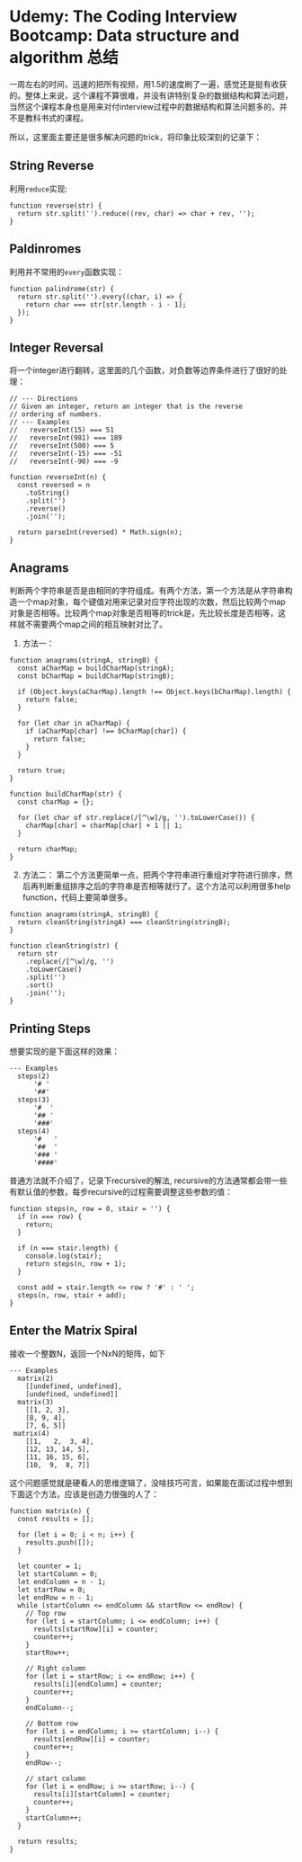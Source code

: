 # Udemy: The Coding Interview Bootcamp: Data structure and algorithm 总结
 一周左右的时间，迅速的把所有视频，用1.5的速度刷了一遍，感觉还是挺有收获的。整体上来说，这个课程不算很难，并没有讲特别复杂的数据结构和算法问题，当然这个课程本身也是用来对付interview过程中的数据结构和算法问题多的，并不是教科书式的课程。

所以，这里面主要还是很多解决问题的trick，将印象比较深刻的记录下：

## String Reverse

利用`reduce`实现:

```
function reverse(str) {
  return str.split('').reduce((rev, char) => char + rev, '');
}
```
## Paldinromes
利用并不常用的`every`函数实现：
```
function palindrome(str) {
  return str.split('').every((char, i) => {
    return char === str[str.length - i - 1];
  });
}
```
## Integer Reversal
将一个integer进行翻转，这里面的几个函数，对负数等边界条件进行了很好的处理：
```
// --- Directions
// Given an integer, return an integer that is the reverse
// ordering of numbers.
// --- Examples
//   reverseInt(15) === 51
//   reverseInt(981) === 189
//   reverseInt(500) === 5
//   reverseInt(-15) === -51
//   reverseInt(-90) === -9

function reverseInt(n) {
  const reversed = n
    .toString()
    .split('')
    .reverse()
    .join('');

  return parseInt(reversed) * Math.sign(n);
}
```
## Anagrams
判断两个字符串是否是由相同的字符组成。有两个方法，第一个方法是从字符串构造一个map对象，每个键值对用来记录对应字符出现的次数，然后比较两个map对象是否相等。比较两个map对象是否相等的trick是，先比较长度是否相等，这样就不需要两个map之间的相互映射对比了。<br> 
1. 方法一：
```
function anagrams(stringA, stringB) {
  const aCharMap = buildCharMap(stringA);
  const bCharMap = buildCharMap(stringB);

  if (Object.keys(aCharMap).length !== Object.keys(bCharMap).length) {
    return false;
  }

  for (let char in aCharMap) {
    if (aCharMap[char] !== bCharMap[char]) {
      return false;
    }
  }

  return true;
}

function buildCharMap(str) {
  const charMap = {};

  for (let char of str.replace(/[^\w]/g, '').toLowerCase()) {
    charMap[char] = charMap[char] + 1 || 1;
  }

  return charMap;
}
```
2. 方法二：
第二个方法更简单一点，把两个字符串进行重组对字符进行排序，然后再判断重组排序之后的字符串是否相等就行了。这个方法可以利用很多help function，代码上要简单很多。
```
function anagrams(stringA, stringB) {
  return cleanString(stringA) === cleanString(stringB);
}

function cleanString(str) {
  return str
    .replace(/[^\w]/g, '')
    .toLowerCase()
    .split('')
    .sort()
    .join('');
}
```
## Printing Steps
想要实现的是下面这样的效果：
```
--- Examples
  steps(2)
      '# '
      '##'
  steps(3)
      '#  '
      '## '
      '###'
  steps(4)
      '#   '
      '##  '
      '### '
      '####'
```
普通方法就不介绍了，记录下recursive的解法, recursive的方法通常都会带一些有默认值的参数，每步recursive的过程需要调整这些参数的值：
```
function steps(n, row = 0, stair = '') {
  if (n === row) {
    return;
  }

  if (n === stair.length) {
    console.log(stair);
    return steps(n, row + 1);
  }

  const add = stair.length <= row ? '#' : ' ';
  steps(n, row, stair + add);
}
```

## Enter the Matrix Spiral
接收一个整数N，返回一个NxN的矩阵，如下
```
--- Examples
  matrix(2)
    [[undefined, undefined],
    [undefined, undefined]]
  matrix(3)
    [[1, 2, 3],
    [8, 9, 4],
    [7, 6, 5]]
 matrix(4)
    [[1,   2,  3, 4],
    [12, 13, 14, 5],
    [11, 16, 15, 6],
    [10,  9,  8, 7]]
```
这个问题感觉就是硬看人的思维逻辑了，没啥技巧可言，如果能在面试过程中想到下面这个方法，应该是创造力很强的人了：
```
function matrix(n) {
  const results = [];

  for (let i = 0; i < n; i++) {
    results.push([]);
  }

  let counter = 1;
  let startColumn = 0;
  let endColumn = n - 1;
  let startRow = 0;
  let endRow = n - 1;
  while (startColumn <= endColumn && startRow <= endRow) {
    // Top row
    for (let i = startColumn; i <= endColumn; i++) {
      results[startRow][i] = counter;
      counter++;
    }
    startRow++;

    // Right column
    for (let i = startRow; i <= endRow; i++) {
      results[i][endColumn] = counter;
      counter++;
    }
    endColumn--;

    // Bottom row
    for (let i = endColumn; i >= startColumn; i--) {
      results[endRow][i] = counter;
      counter++;
    }
    endRow--;

    // start column
    for (let i = endRow; i >= startRow; i--) {
      results[i][startColumn] = counter;
      counter++;
    }
    startColumn++;
  }

  return results;
}
```
